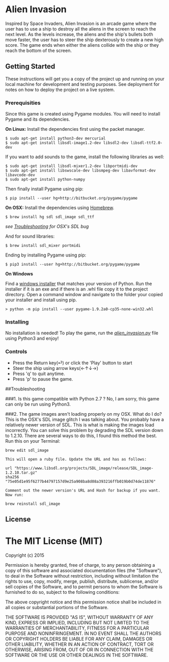 # Alien Invasion

Inspired by Space Invaders, Alien Invasion is an arcade game where the user has to use a ship to destroy all the aliens in the screen to 
reach the next level. As the levels increase, the aliens and the ship's bullets both move faster, the user has to steer the ship dexterously
to create a new high score. The game ends when either the aliens collide with the ship or they reach the bottom of the screen.

## Getting Started

These instructions will get you a copy of the project up and running on your local machine for development and testing purposes. See deployment for notes on how to deploy the project on a live system.

### Prerequisities

Since this game is created using Pygame modules. You will need to install Pygame and its dependencies.

**On Linux:**
Install the dependencies first using the packet manager.
```
$ sudo apt-get install python3-dev mercurial
$ sudo apt-get install libsdl-image1.2-dev libsdl2-dev libsdl-ttf2.0-dev
```
If you want to add sounds to the game, install the following libraries as well:
```
$ sudo apt-get install libsdl-mixer1.2-dev libportmidi-dev
$ sudo apt-get install libswscale-dev libsmpeg-dev libavformat-dev libavcode-dev
$ sudo apt-get install python-numpy
```
Then finally install Pygame using pip:
```
$ pip install --user hg+http://bitbucket.org/pygame/pygame
```

**On OSX:**
Install the dependencies using [Homebrew](brew.sh).
```
$ brew install hg sdl sdl_image sdl_ttf
```
*see [Troubleshooting](#troubleshooting) for OSX's SDL bug*

And for sound libraries:
```
$ brew install sdl_mixer portmidi
```

Ending by installing Pygame using pip:
```
$ pip3 install --user hg+http://bitbucket.org/pygame/pygame
```

**On Windows**

Find a [windows installer](https://bitbucket.org/pygame/pygame/downloads/) that matches your version of Python.
Run the installer if it is an exe and if there is an .whl file copy it to the project directory.
Open a command window and navigate to the folder your copied your installer and install using pip.
```
> python -m pip install --user pygame-1.9.2a0-cp35-none-win32.whl
```

### Installing

No installation is needed! To play the game, run the *[alien_invasion.py](alien_invasion.py)* file using Python3 and enjoy!

### Controls

* Press the Return key(⏎) or click the 'Play' button to start
* Steer the ship using arrow keys(←↑↓→)
* Press 'q' to quit anytime.
* Press 'p' to pause the game.

##Troubleshooting

###1. Is this game compatible with Python 2.7 ?
    No, I am sorry, this game can only be run using Python3. 

###2. The game images aren't loading properly on my OSX. What do I do?
    This is the OSX's SDL image glitch I was talking about. You probably have a relatively newer version of SDL.
    This is what is making the images load incorrectly. You can solve this problem by degrading the SDL version down to 1.2.10. 
    There are several ways to do this, I found this method the best. Run this on your Terminal:
```
brew edit sdl_image
```
    This will open a ruby file. Update the URL and has as follows:
```
url "https://www.libsdl.org/projects/SDL_image/release/SDL_image-1.2.10.tar.gz"
sha256 "75e05d1e95f6277b44797157d9e25a908ba8d08a393216ffb019b0d74de11876"
```
    Comment out the newer version's URL and Hash for backup if you want. Now run:
```
brew reinstall sdl_image
```


## License

The MIT License (MIT)
=====================

Copyright (c) 2015

Permission is hereby granted, free of charge, to any person obtaining a copy
of this software and associated documentation files (the "Software"), to deal
in the Software without restriction, including without limitation the rights
to use, copy, modify, merge, publish, distribute, sublicense, and/or sell
copies of the Software, and to permit persons to whom the Software is
furnished to do so, subject to the following conditions:

The above copyright notice and this permission notice shall be included in all
copies or substantial portions of the Software.

THE SOFTWARE IS PROVIDED "AS IS", WITHOUT WARRANTY OF ANY KIND, EXPRESS OR
IMPLIED, INCLUDING BUT NOT LIMITED TO THE WARRANTIES OF MERCHANTABILITY,
FITNESS FOR A PARTICULAR PURPOSE AND NONINFRINGEMENT. IN NO EVENT SHALL THE
AUTHORS OR COPYRIGHT HOLDERS BE LIABLE FOR ANY CLAIM, DAMAGES OR OTHER
LIABILITY, WHETHER IN AN ACTION OF CONTRACT, TORT OR OTHERWISE, ARISING FROM,
OUT OF OR IN CONNECTION WITH THE SOFTWARE OR THE USE OR OTHER DEALINGS IN THE
SOFTWARE.

